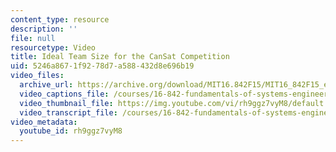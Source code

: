 ```yaml
---
content_type: resource
description: ''
file: null
resourcetype: Video
title: Ideal Team Size for the CanSat Competition
uid: 5246a867-1f92-78d7-a588-432d8e696b19
video_files:
  archive_url: https://archive.org/download/MIT16.842F15/MIT16_842F15_educator_06_300k.mp4
  video_captions_file: /courses/16-842-fundamentals-of-systems-engineering-fall-2015/57d2d767761f52c5ba0ef2232c624b35_rh9ggz7vyM8.vtt
  video_thumbnail_file: https://img.youtube.com/vi/rh9ggz7vyM8/default.jpg
  video_transcript_file: /courses/16-842-fundamentals-of-systems-engineering-fall-2015/c702723e1e16f9cd7009910bf20c30c0_rh9ggz7vyM8.pdf
video_metadata:
  youtube_id: rh9ggz7vyM8
---
```

